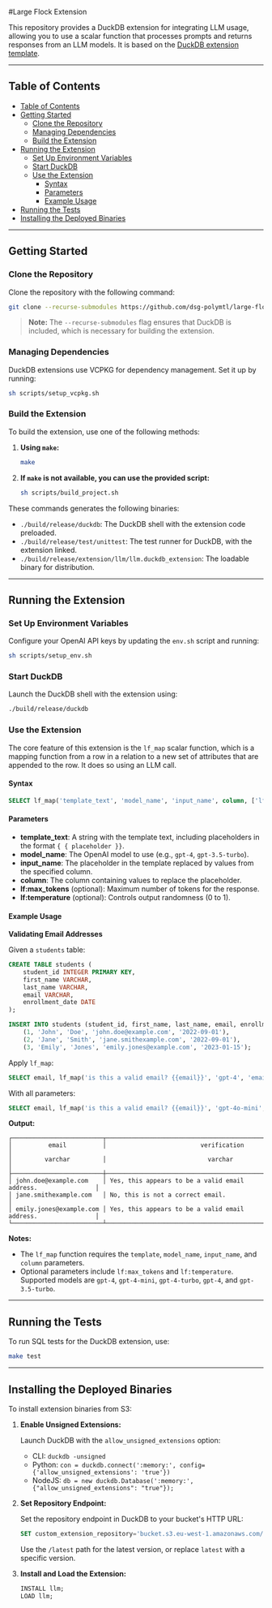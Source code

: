#Large Flock Extension

This repository provides a DuckDB extension for integrating LLM usage, allowing you to use a scalar function that processes prompts and returns responses from an LLM models. It is based on the [DuckDB extension template](https://github.com/duckdb/extension-template).

---

## Table of Contents

- [Table of Contents](#table-of-contents)
- [Getting Started](#getting-started)
  - [Clone the Repository](#clone-the-repository)
  - [Managing Dependencies](#managing-dependencies)
  - [Build the Extension](#build-the-extension)
- [Running the Extension](#running-the-extension)
  - [Set Up Environment Variables](#set-up-environment-variables)
  - [Start DuckDB](#start-duckdb)
  - [Use the Extension](#use-the-extension)
    - [Syntax](#syntax)
    - [Parameters](#parameters)
    - [Example Usage](#example-usage)
- [Running the Tests](#running-the-tests)
- [Installing the Deployed Binaries](#installing-the-deployed-binaries)

---

## Getting Started

### Clone the Repository

Clone the repository with the following command:

```bash
git clone --recurse-submodules https://github.com/dsg-polymtl/large-flock-extension.git
```

> **Note:** The `--recurse-submodules` flag ensures that DuckDB is included, which is necessary for building the extension.

### Managing Dependencies

DuckDB extensions use VCPKG for dependency management. Set it up by running:

```bash
sh scripts/setup_vcpkg.sh
```

### Build the Extension

To build the extension, use one of the following methods:

1. **Using `make`:**

   ```bash
   make
   ```

2. **If `make` is not available, you can use the provided script:**

   ```bash
   sh scripts/build_project.sh
   ```

These commands generates the following binaries:

- `./build/release/duckdb`: The DuckDB shell with the extension code preloaded.
- `./build/release/test/unittest`: The test runner for DuckDB, with the extension linked.
- `./build/release/extension/llm/llm.duckdb_extension`: The loadable binary for distribution.

---

## Running the Extension

### Set Up Environment Variables

Configure your OpenAI API keys by updating the `env.sh` script and running:

```bash
sh scripts/setup_env.sh
```

### Start DuckDB

Launch the DuckDB shell with the extension using:

```bash
./build/release/duckdb
```

### Use the Extension

The core feature of this extension is the `lf_map` scalar function, which is a mapping function from a row in a relation to a new set of attributes that are appended to the row. It does so using an LLM call.

#### Syntax

```sql
SELECT lf_map('template_text', 'model_name', 'input_name', column, ['lf:max_tokens', token_count], ['lf:temperature', temp_value]) AS result FROM table;
```

#### Parameters

- **template_text**: A string with the template text, including placeholders in the format `{
  { placeholder }}`.
- **model_name**: The OpenAI model to use (e.g., `gpt-4`, `gpt-3.5-turbo`).
- **input_name**: The placeholder in the template replaced by values from the specified column.
- **column**: The column containing values to replace the placeholder.
- **lf:max_tokens** (optional): Maximum number of tokens for the response.
- **lf:temperature** (optional): Controls output randomness (0 to 1).

#### Example Usage

**Validating Email Addresses**

Given a `students` table:

```sql
CREATE TABLE students (
    student_id INTEGER PRIMARY KEY,
    first_name VARCHAR,
    last_name VARCHAR,
    email VARCHAR,
    enrollment_date DATE
);

INSERT INTO students (student_id, first_name, last_name, email, enrollment_date) VALUES
    (1, 'John', 'Doe', 'john.doe@example.com', '2022-09-01'),
    (2, 'Jane', 'Smith', 'jane.smithexample.com', '2022-09-01'),
    (3, 'Emily', 'Jones', 'emily.jones@example.com', '2023-01-15');
```

Apply `lf_map`:

```sql
SELECT email, lf_map('is this a valid email? {{email}}', 'gpt-4', 'email', email) AS verification FROM students;
```

With all parameters:

```sql
SELECT email, lf_map('is this a valid email? {{email}}', 'gpt-4o-mini', 'email', email, 'lf:max_tokens', 100, 'lf:temperature', 0.7) AS verification FROM students;
```

**Output:**

```
┌─────────────────────────┬───────────────────────────────────────────────────────────────┐
│          email          │                          verification                         │
│         varchar         │                            varchar                            │
├─────────────────────────┼───────────────────────────────────────────────────────────────┤
│ john.doe@example.com    │ Yes, this appears to be a valid email address.                │
│ jane.smithexample.com   │ No, this is not a correct email.                              │
│ emily.jones@example.com │ Yes, this appears to be a valid email address.                │
└─────────────────────────┴───────────────────────────────────────────────────────────────┘
```

**Notes:**

- The `lf_map` function requires the `template`, `model_name`, `input_name`, and `column` parameters.
- Optional parameters include `lf:max_tokens` and `lf:temperature`. Supported models are `gpt-4`, `gpt-4-mini`, `gpt-4-turbo`, `gpt-4`, and `gpt-3.5-turbo`.

---

## Running the Tests

To run SQL tests for the DuckDB extension, use:

```bash
make test
```

---

## Installing the Deployed Binaries

To install extension binaries from S3:

1. **Enable Unsigned Extensions:**

   Launch DuckDB with the `allow_unsigned_extensions` option:

   - CLI: `duckdb -unsigned`
   - Python: `con = duckdb.connect(':memory:', config={'allow_unsigned_extensions': 'true'})`
   - NodeJS: `db = new duckdb.Database(':memory:', {"allow_unsigned_extensions": "true"});`

2. **Set Repository Endpoint:**

   Set the repository endpoint in DuckDB to your bucket's HTTP URL:

   ```sql
   SET custom_extension_repository='bucket.s3.eu-west-1.amazonaws.com/llm_extension/latest';
   ```

   Use the `/latest` path for the latest version, or replace `latest` with a specific version.

3. **Install and Load the Extension:**

   ```sql
   INSTALL llm;
   LOAD llm;
   ```

